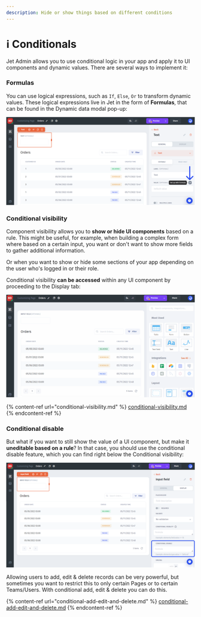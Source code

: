 ```yaml
---
description: Hide or show things based on different conditions
---
```


# ℹ Conditionals

Jet Admin allows you to use conditional logic in your app and apply it to UI components and dynamic values. There are several ways to implement it:

### Formulas

You can use logical expressions, such as `If`, `Else`, `Or` to transform dynamic values. These logical expressions live in Jet in the form of **Formulas**, that can be found in the Dynamic data modal pop-up:

![](../../.gitbook/assets/btftnf.png)

### Conditional visibility&#x20;

Component visibility allows you to **show or hide UI components** based on a rule. This might be useful, for example, when building a complex form where based on a certain input, you want or don't want to show more fields to gather additional information.

Or when you want to show or hide some sections of your app depending on the user who's logged in or their role.

Conditional visibility **can be accessed** within any UI component by proceeding to the Display tab:

![](../../.gitbook/assets/rhbgt.gif)

{% content-ref url="conditional-visibility.md" %}
[conditional-visibility.md](conditional-visibility.md)
{% endcontent-ref %}

### Conditional disable

But what if you want to still show the value of a UI component, but make it **uneditable based on a rule**? In that case, you should use the conditional disable feature, which you can find right below the Conditional visibility:

![](../../.gitbook/assets/zdfbt.png)

Allowing users to add, edit & delete records can be very powerful, but sometimes you want to restrict this to only certain Pages or to certain Teams/Users. With conditional add, edit & delete you can do this.

{% content-ref url="conditional-add-edit-and-delete.md" %}
[conditional-add-edit-and-delete.md](conditional-add-edit-and-delete.md)
{% endcontent-ref %}

